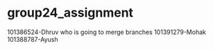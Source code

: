 # group24_assignment
101386524-Dhruv who is going to merge branches
101391279-Mohak 
101388787-Ayush 